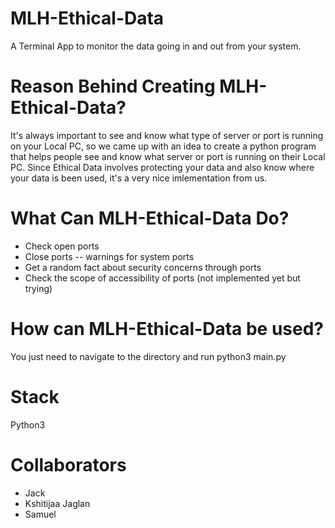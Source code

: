 # MLH-Ethical-Data
A Terminal App to monitor the data going in and out from your system.

# Reason Behind Creating MLH-Ethical-Data?
It's always important to see and know what type of server or port is running on your Local PC, so we came up with an idea to create a python program that helps people see and know what server or port is running on their Local PC. Since Ethical Data involves protecting your data and also know where your data is been used, it's a very nice imlementation from us.

# What Can MLH-Ethical-Data Do?
- Check open ports
- Close ports -- warnings for system ports
- Get a random fact about security concerns through ports
- Check the scope of accessibility of ports (not implemented yet but trying)

# How can MLH-Ethical-Data be used?
You just need to navigate to the directory and run python3 main.py

# Stack
Python3

# Collaborators 
- Jack
- Kshitijaa Jaglan
- Samuel
